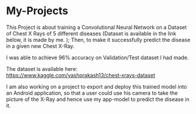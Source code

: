 # My-Projects

This Project is about training a Convolutional Neural Network on a Dataset of Chest X Rays of 5 different diseases (Dataset is available in the link below, it is made by me. ); Then, to make it successfully predict the disease in a given new Chest X-Ray.

I was able to achieve 96% accuracy on Validation/Test dataset I had made.

The dataset is available here: https://www.kaggle.com/yashprakash13/chest-xrays-dataset

I am also working on a project to export and deploy this trained model into an Android application, so that a user could use his camera to take the picture of the X-Ray and hence use my app-model to predict the disease in it.
